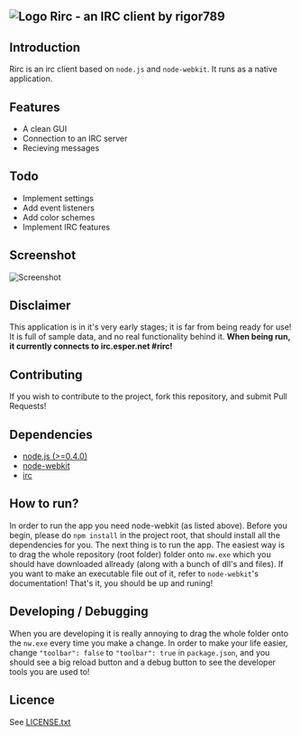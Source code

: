 ## ![Logo](https://github.com/rigor789/Rirc/raw/master/icon48.png "Rirc - an IRC client by rigor789") Rirc - an IRC client by rigor789

## Introduction

Rirc is an irc client based on `node.js` and `node-webkit`. It runs as a native application.

## Features

* A clean GUI
* Connection to an IRC server
* Recieving messages

## Todo

* Implement settings
* Add event listeners
* Add color schemes
* Implement IRC features

## Screenshot

![Screenshot](https://github.com/rigor789/Rirc/raw/master/screenshot.png "Rirc - an IRC client by rigor789")

## Disclaimer

This application is in it's very early stages; it is far from being ready for use! It is full of sample data, and no real functionality behind it. **When being run, it currently connects to irc.esper.net #rirc!**

## Contributing

If you wish to contribute to the project, fork this repository, and submit Pull Requests!

## Dependencies

* [node.js (>=0.4.0)](http://nodejs.org/)
* [node-webkit](https://github.com/rogerwang/node-webkit)
* [irc](https://github.com/martynsmith/node-irc/tree/0.3.x)

## How to run?

In order to run the app you need node-webkit (as listed above). Before you begin, please do `npm install` in the project root, that should install all the dependencies for you. The next thing is to run the app. The easiest way is to drag the whole repository (root folder) folder onto `nw.exe` which you should have downloaded allready (along with a bunch of dll's and files). If you want to make an executable file out of it, refer to `node-webkit`'s documentation! That's it, you should be up and runing!

## Developing / Debugging

When you are developing it is really annoying to drag the whole folder onto the `nw.exe` every time you make a change. In order to make your life easier, change `"toolbar": false` to `"toolbar": true` in `package.json`, and you should see a big reload button and a debug button to see the developer tools you are used to!

## Licence

See [LICENSE.txt](https://github.com/rigor789/Rirc/blob/master/LICENSE.txt)
